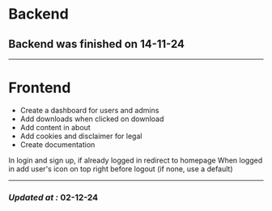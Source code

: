 # Backend

## Backend was finished on 14-11-24

---

# Frontend

- Create a dashboard for users and admins
- Add downloads when clicked on download
- Add content in about
- Add cookies and disclaimer for legal
- Create documentation

In login and sign up, if already logged in redirect to homepage
When logged in add user's icon on top right before logout (if none, use a default)

---

### **_Updated at :_** 02-12-24
